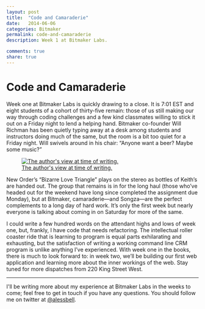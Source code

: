 ```yaml
---
layout: post
title:  "Code and Camaraderie"
date:   2014-06-06
categories: Bitmaker
permalink: code-and-camaraderie
description: Week 1 at Bitmaker Labs.

comments: true
share: true
---
```

# Code and Camaraderie

Week one at Bitmaker Labs is quickly drawing to a close. It is 7:01 EST and eight students of a cohort of thirty-five remain: those of us still making our way through coding challenges and a few kind classmates willing to stick it out on a Friday night to lend a helping hand. Bitmaker co-founder Will Richman has been quietly typing away at a desk among students and instructors doing much of the same, but the room is a bit too quiet for a Friday night. Will swivels around in his chair: “Anyone want a beer? Maybe some music?”

<figure>
<a href="https://d262ilb51hltx0.cloudfront.net/max/800/1*7OzQX9jjmFXIUjnDhVCnjg.jpeg" title="The author's view at time of writing"><img src="https://d262ilb51hltx0.cloudfront.net/max/800/1*7OzQX9jjmFXIUjnDhVCnjg.jpeg" alt="The author's view at time of writing."></a><figcaption><a href="https://d262ilb51hltx0.cloudfront.net/max/800/1*7OzQX9jjmFXIUjnDhVCnjg.jpeg" title="The author's view at time of writing.">The author's view at time of writing.</a></figcaption>
</figure>

New Order’s “Bizarre Love Triangle” plays on the stereo as bottles of Keith’s are handed out. The group that remains is in for the long haul (those who’ve headed out for the weekend have long since completed the assignment due Monday), but at Bitmaker, camaraderie—and Songza—are the perfect complements to a long day of hard work. It’s only the first week but nearly everyone is talking about coming in on Saturday for more of the same.

I could write a few hundred words on the attendant highs and lows of week one, but, frankly, I have code that needs refactoring. The intellectual roller coaster ride that is learning to program is equal parts exhilarating and exhausting, but the satisfaction of writing a working command line CRM program is unlike anything I’ve experienced. With week one in the books, there is much to look forward to: in week two, we’ll be building our first web application and learning more about the inner workings of the web. Stay tuned for more dispatches from 220 King Street West.

***
I'll be writing more about my experience at Bitmaker Labs in the weeks to come; feel free to get in touch if you have any questions. You should follow me on twitter at [@alessbell](http://www.twitter.com/alessbell).